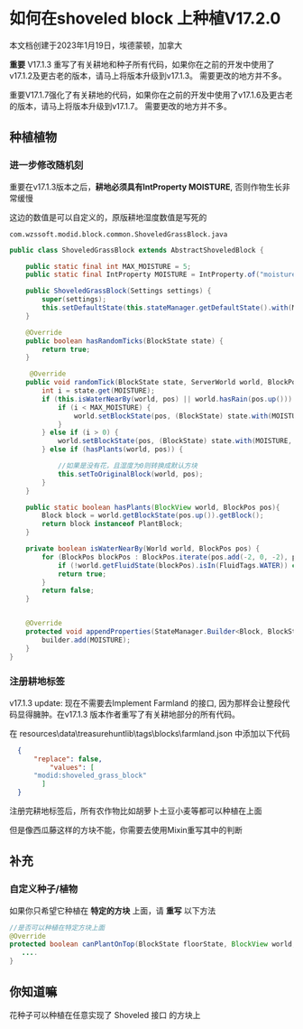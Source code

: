 # 如何在shoveled block 上种植V17.2.0

本文档创建于2023年1月19日，埃德蒙顿，加拿大

**重要** V17.1.3 重写了有关耕地和种子所有代码，如果你在之前的开发中使用了v17.1.2及更古老的版本，请马上将版本升级到v17.1.3。 需要更改的地方并不多。

重要V17.1.7强化了有关耕地的代码，如果你在之前的开发中使用了v17.1.6及更古老的版本，请马上将版本升级到v17.1.7。 需要更改的地方并不多。



## 种植植物

### 进一步修改随机刻

重要在v17.1.3版本之后，**耕地必须具有IntProperty MOISTURE**, 否则作物生长非常缓慢

这边的数值是可以自定义的，原版耕地湿度数值是写死的

```
com.wzssoft.modid.block.common.ShoveledGrassBlock.java
```

```java
public class ShoveledGrassBlock extends AbstractShoveledBlock {

    public static final int MAX_MOISTURE = 5;
    public static final IntProperty MOISTURE = IntProperty.of("moisture", 0, MAX_MOISTURE);

    public ShoveledGrassBlock(Settings settings) {
        super(settings);
        this.setDefaultState(this.stateManager.getDefaultState().with(MOISTURE, 0));
    }

    @Override
    public boolean hasRandomTicks(BlockState state) {
        return true;
    }

     @Override
    public void randomTick(BlockState state, ServerWorld world, BlockPos pos, Random random) {
        int i = state.get(MOISTURE);
        if (this.isWaterNearBy(world, pos) || world.hasRain(pos.up())) {
            if (i < MAX_MOISTURE) {
                world.setBlockState(pos, (BlockState) state.with(MOISTURE, MAX_MOISTURE), Block.NOTIFY_LISTENERS);
            }
        } else if (i > 0) {
            world.setBlockState(pos, (BlockState) state.with(MOISTURE, i - 1), Block.NOTIFY_LISTENERS);
        } else if (hasPlants(world, pos)) {

            //如果是没有花，且湿度为0则转换成默认方块
            this.setToOriginalBlock(world, pos);
        }
    }

    public static boolean hasPlants(BlockView world, BlockPos pos){
        Block block = world.getBlockState(pos.up()).getBlock();
        return block instanceof PlantBlock;
    }

    private boolean isWaterNearBy(World world, BlockPos pos) {
        for (BlockPos blockPos : BlockPos.iterate(pos.add(-2, 0, -2), pos.add(2, 1, 2))) {
            if (!world.getFluidState(blockPos).isIn(FluidTags.WATER)) continue;
            return true;
        }
        return false;
    }


    @Override
    protected void appendProperties(StateManager.Builder<Block, BlockState> builder) {
        builder.add(MOISTURE);
    }
}
```



### 注册耕地标签

v17.1.3 update: 现在不需要去Implement Farmland 的接口, 因为那样会让整段代码显得臃肿。在v17.1.3 版本作者重写了有关耕地部分的所有代码。

在 resources\data\treasurehuntlib\tags\blocks\farmland.json 中添加以下代码

```json
  {
      "replace": false,
          "values": [
      "modid:shoveled_grass_block"
		]
  }
```

注册完耕地标签后，所有农作物比如胡萝卜土豆小麦等都可以种植在上面

但是像西瓜藤这样的方块不能，你需要去使用Mixin重写其中的判断



## 补充

### 自定义种子/植物

如果你只希望它种植在 **特定的方块** 上面，请 **重写** 以下方法

```java
//是否可以种植在特定方块上面
@Override
protected boolean canPlantOnTop(BlockState floorState, BlockView world, BlockPos floorPos) {
   ....
}
```



## 你知道嘛

花种子可以种植在任意实现了 Shoveled 接口 的方块上



